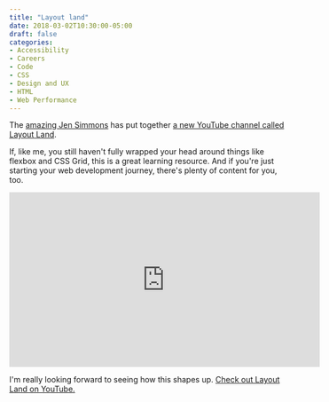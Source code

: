 ```yaml
---
title: "Layout land"
date: 2018-03-02T10:30:00-05:00
draft: false
categories:
- Accessibility
- Careers
- Code
- CSS
- Design and UX
- HTML
- Web Performance
---
```


The [amazing Jen Simmons](http://jensimmons.com/) has put together [a new YouTube channel called Layout Land](https://www.youtube.com/channel/UC7TizprGknbDalbHplROtag).

If, like me, you still haven't fully wrapped your head around things like flexbox and CSS Grid, this is a great learning resource. And if you're just starting your web development journey, there's plenty of content for you, too.

<div class="fluid-vids"><iframe width="560" height="315" src="https://www.youtube.com/embed/u00FY9vADfQ?rel=0" frameborder="0" allow="autoplay; encrypted-media" allowfullscreen></iframe></div>

I'm really looking forward to seeing how this shapes up. [Check out Layout Land on YouTube.](https://www.youtube.com/channel/UC7TizprGknbDalbHplROtag)